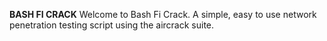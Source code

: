 **BASH FI CRACK**
Welcome to Bash Fi Crack. A simple, easy to use network penetration testing script using the aircrack suite.

